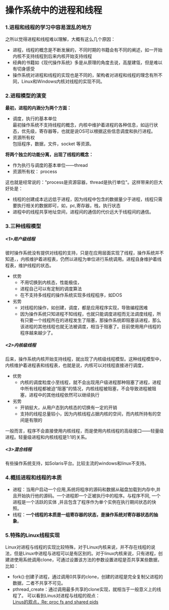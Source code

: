 # 操作系统中的进程和线程
### 1.进程和线程的学习中容易混乱的地方
之所以觉得进程和线程难以理解，大概有这么几个原因：
- 进程，线程的概念是不断发展的，不同时期的书籍会有不同的阐述，如一开始内核不支持线程到后来内核开始支持线程
- 经典的书籍如《现代操作系统》多是从原理的角度去说，高屋建瓴，但是难以有切身感受
- 操作系统对进程和线程的实现也是不同的，架构者对进程和线程的理念有所不同，Linux和Windows内核对线程的实现不同。
### 2.进程模型的演变
**最初，进程的内涵分为两个方面：**  
- 调度，执行的基本单位  
最初操作系统不支持线程的概念，内核中维护着进程的各种信息，如运行状态，优先级，寄存器等，也就是说OS可以根据这些信息调度和执行进程。
- 资源所有权  
包括程序，数据，文件，socket 等资源。

**将两个独立的功能分离，出现了线程的概念：**  
- 作为执行与调度的基本单位——thread
- 资源所有权： process  

这也就是经常说的："process是资源容器，thread是执行单位"。这样带来的巨大好处是：
- 线程的创建成本远远低于进程，因为线程中包含的数据量少于进程，线程只需要执行相关的数据即可，如，pc,寄存器，栈，执行状态
- 进程中的线程共享地址空间，进程间的通信的代价远大于线程间的通信。
### 3.三种线程模型
##### <1>用户级线程
彼时操作系统没有提供对线程的支持，只是在应用层面实现了线程，操作系统并不知道，，内核维护着进程表，仍然以进程为单位进行系统调用。进程自身维护着线程表，维护线程的状态。  
- 优势
  - 不用切换到内核态，性能极佳，
  - 进程自己可以有定制的调度算法
  - 在不支持多线程的操作系统实现多线程程序，如DOS
- 劣势
  - 对线程的操作，如创建，调度，都是应用程序实现，导致编程困难
  - 因为操作系统只知进程不知线程，也就只能调度进程而无法调度线程，所有只要一个线程所在的进程发生了阻塞，那操作系统即阻塞该进程，那么该进程的其他线程也就无法被调度，相当于阻塞了。目前使用用户线程的程序越来越少了。
##### <2>内核级线程
后来，操作系统内核开始支持线程，就出现了内核级线程模型。这种线程模型中，内核维护着进程表和线程表，也就是说，内核可以对线程直接进行调度，
- 优势
  - 内核的调度粒度小至线程，就不会出现用户级进程那种阻塞了进程，进程中所有线程都被迫“阻塞”的情况，内核线程被阻塞，不会导致进程被阻塞，进程中的其他线程依然可以继续执行
- 劣势
  - 开销挺大，从用户态到内核态的切换有一定的开销
  - 支持的线程总量较小，因为内核线程占据内核的空间，而内核所持有的空间是有限的  

一般而言，程序不会直接使用内核线程，而是使用内核线程的高级接口——轻量级进程。轻量级进程和内核线程是1:1的关系。
##### <3>混合线程
有些操作系统支持，如Solaris平台。比较主流的windows和linux不支持。
### 4.概括进程和线程的本质
- 进程：当用户启动一个应用,系统将程序的源码和数据从磁盘加载到内存中,并且开始执行他的源码。一个进程即一个正被执行中的程序。与程序不同, 一个进程是一个活跃的实体 ,并且包含了程序作为单个实例在执行期间状态的快照。
- 线程：**一个线程的本质是一组寄存器的状态，是操作系统对寄存器状态的抽象**。
### 5.特殊的Linux线程实现
Linux对进程与线程的实现比较特殊，对于Linux内核来说，并不存在线程的说法，但是Linux中进程与进程可以是有区别的。对于linux内核来说，只有进程，创建进使用系统调用clone，可通过设置该方法的参数设置进程是否共享某些数据，比如：
- fork():创建子进程，通过调用0共享的clone，创建的进程是完全复制父进程的数据，二者不共享不可见。
- pthread_create：通过调用最多共享的clone实现，就相当于一般意义上的线程了。
可以看到Linus对进程与线程的观点：  
[Linus的观点，Re: proc fs and shared pids](http://lkml.iu.edu/hypermail/linux/kernel/9608/0191.html)
